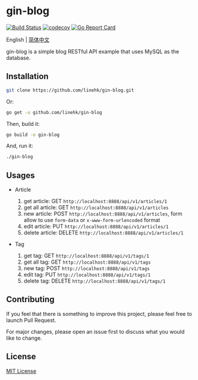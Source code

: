 # gin-blog

[![Build Status](https://travis-ci.org/linehk/gin-blog.svg?branch=master)](https://travis-ci.org/linehk/gin-blog)
[![codecov](https://codecov.io/gh/linehk/gin-blog/branch/master/graph/badge.svg)](https://codecov.io/gh/linehk/gin-blog)
[![Go Report Card](https://goreportcard.com/badge/github.com/linehk/gin-blog)](https://goreportcard.com/report/github.com/linehk/gin-blog)

English | [简体中文](./README.md "简体中文")

gin-blog is a simple blog RESTful API example that uses MySQL as the database.

## Installation

```bash
git clone https://github.com/linehk/gin-blog.git
```

Or:

```bash
go get -u github.com/linehk/gin-blog
```

Then, build it:

```bash
go build -o gin-blog
```

And, run it:

```bash
./gin-blog
```

## Usages

* Article
  1. get article: GET `http://localhost:8888/api/v1/articles/1`
  2. get all article: GET `http://localhost:8888/api/v1/articles`
  3. new article: POST `http://localhost:8888/api/v1/articles`, form allow to use `form-data` or `x-www-form-urlencoded` format
  4. edit article: PUT `http://localhost:8888/api/v1/articles/1`
  5. delete article: DELETE `http://localhost:8888/api/v1/articles/1`

* Tag
  1. get tag: GET `http://localhost:8888/api/v1/tags/1`
  2. get all tag: GET `http://localhost:8888/api/v1/tags`
  3. new tag: POST `http://localhost:8888/api/v1/tags`
  4. edit tag: PUT `http://localhost:8888/api/v1/tags/1`
  5. delete tag: DELETE `http://localhost:8888/api/v1/tags/1`

## Contributing

If you feel that there is something to improve this project, please feel free to launch Pull Request.

For major changes, please open an issue first to discuss what you would like to change.

## License

[MIT License](./LICENSE "MIT License")